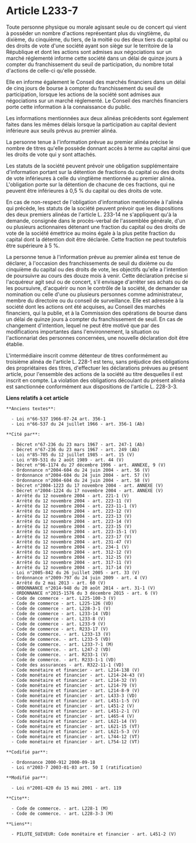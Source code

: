 # Article L233-7

Toute personne physique ou morale agissant seule ou de concert qui vient à posséder un nombre d'actions représentant plus du
vingtième, du dixième, du cinquième, du tiers, de la moitié ou des deux tiers du capital ou des droits de vote d'une société
ayant son siège sur le territoire de la République et dont les actions sont admises aux négociations sur un marché réglementé
informe cette société dans un délai de quinze jours à compter du franchissement du seuil de participation, du nombre total
d'actions de celle-ci qu'elle possède.

Elle en informe également le Conseil des marchés financiers dans un délai de cinq jours de bourse à compter du franchissement
du seuil de participation, lorsque les actions de la société sont admises aux négociations sur un marché réglementé. Le
Conseil des marchés financiers porte cette information à la connaissance du public.

Les informations mentionnées aux deux alinéas précédents sont également faites dans les mêmes délais lorsque la participation
au capital devient inférieure aux seuils prévus au premier alinéa.

La personne tenue à l'information prévue au premier alinéa précise le nombre de titres qu'elle possède donnant accès à terme
au capital ainsi que les droits de vote qui y sont attachés.

Les statuts de la société peuvent prévoir une obligation supplémentaire d'information portant sur la détention de fractions
du capital ou des droits de vote inférieures à celle du vingtième mentionnée au premier alinéa. L'obligation porte sur la
détention de chacune de ces fractions, qui ne peuvent être inférieures à 0,5 % du capital ou des droits de vote.

En cas de non-respect de l'obligation d'information mentionnée à l'alinéa qui précède, les statuts de la société peuvent
prévoir que les dispositions des deux premiers alinéas de l'article L. 233-14 ne s'appliquent qu'à la demande, consignée dans
le procès-verbal de l'assemblée générale, d'un ou plusieurs actionnaires détenant une fraction du capital ou des droits de
vote de la société émettrice au moins égale à la plus petite fraction du capital dont la détention doit être déclarée. Cette
fraction ne peut toutefois être supérieure à 5 %.

La personne tenue à l'information prévue au premier alinéa est tenue de déclarer, à l'occasion des franchissements de seuil
du dixième ou du cinquième du capital ou des droits de vote, les objectifs qu'elle a l'intention de poursuivre au cours des
douze mois à venir. Cette déclaration précise si l'acquéreur agit seul ou de concert, s'il envisage d'arrêter ses achats ou
de les poursuivre, d'acquérir ou non le contrôle de la société, de demander sa nomination ou celle d'une ou plusieurs
personnes comme administrateur, membre du directoire ou du conseil de surveillance. Elle est adressée à la société dont les
actions ont été acquises, au Conseil des marchés financiers, qui la publie, et à la Commission des opérations de bourse dans
un délai de quinze jours à compter du franchissement de seuil. En cas de changement d'intention, lequel ne peut être motivé
que par des modifications importantes dans l'environnement, la situation ou l'actionnariat des personnes concernées, une
nouvelle déclaration doit être établie.

L'intermédiaire inscrit comme détenteur de titres conformément au troisième alinéa de l'article L. 228-1 est tenu, sans
préjudice des obligations des propriétaires des titres, d'effectuer les déclarations prévues au présent article, pour
l'ensemble des actions de la société au titre desquelles il est inscrit en compte. La violation des obligations découlant du
présent alinéa est sanctionnée conformément aux dispositions de l'article L. 228-3-3.

**Liens relatifs à cet article**

	**Anciens textes**:

	  - Loi n°66-537 1966-07-24 art. 356-1
	  - Loi n°66-537 du 24 juillet 1966 - art. 356-1 (Ab)

	**Cité par**:

	  - Décret n°67-236 du 23 mars 1967 - art. 247-1 (Ab)
	  - Décret n°67-236 du 23 mars 1967 - art. 249 (Ab)
	  - Loi n°85-705 du 12 juillet 1985 - art. 15 (V)
	  - Loi n°89-531 du 2 août 1989 - art. 44 (V)
	  - Décret n°96-1174 du 27 décembre 1996 - art. ANNEXE, 9 (V)
	  - Ordonnance n°2004-604 du 24 juin 2004 - art. 56 (V)
	  - Ordonnance n°2004-604 du 24 juin 2004 - art. 57 (V)
	  - Ordonnance n°2004-604 du 24 juin 2004 - art. 58 (V)
	  - Décret n°2004-1223 du 17 novembre 2004 - art. ANNEXE (V)
	  - Décret n°2004-1224 du 17 novembre 2004 - art. ANNEXE (V)
	  - Arrêté du 12 novembre 2004 - art. 221-1 (V)
	  - Arrêté du 12 novembre 2004 - art. 223-11 (V)
	  - Arrêté du 12 novembre 2004 - art. 223-11-1 (V)
	  - Arrêté du 12 novembre 2004 - art. 223-12 (V)
	  - Arrêté du 12 novembre 2004 - art. 223-13 (V)
	  - Arrêté du 12 novembre 2004 - art. 223-14 (V)
	  - Arrêté du 12 novembre 2004 - art. 223-15 (V)
	  - Arrêté du 12 novembre 2004 - art. 223-15-1 (V)
	  - Arrêté du 12 novembre 2004 - art. 223-17 (V)
	  - Arrêté du 12 novembre 2004 - art. 231-47 (V)
	  - Arrêté du 12 novembre 2004 - art. 234-1 (V)
	  - Arrêté du 12 novembre 2004 - art. 312-12 (V)
	  - Arrêté du 12 novembre 2004 - art. 312-15 (V)
	  - Arrêté du 12 novembre 2004 - art. 317-11 (V)
	  - Arrêté du 12 novembre 2004 - art. 317-14 (V)
	  - Loi n°2005-842 du 26 juillet 2005 - art. 33 (V)
	  - Ordonnance n°2009-797 du 24 juin 2009 - art. 4 (V)
	  - Arrêté du 2 mai 2013 - art. 60 (V)
	  - ORDONNANCE n°2014-948 du 20 août 2014 - art. 31-1 (V)
	  - ORDONNANCE n°2015-1576 du 3 décembre 2015 - art. 6 (V)
	  - Code de commerce - art. L225-100-3 (V)
	  - Code de commerce - art. L225-126 (VD)
	  - Code de commerce - art. L228-3-1 (V)
	  - Code de commerce - art. L233-14 (VD)
	  - Code de commerce - art. L233-8 (V)
	  - Code de commerce - art. L233-9 (V)
	  - Code de commerce - art. R233-17 (V)
	  - Code de commerce. - art. L233-13 (V)
	  - Code de commerce. - art. L233-5 (VD)
	  - Code de commerce. - art. L233-7-1 (M)
	  - Code de commerce. - art. L247-2 (VD)
	  - Code de commerce. - art. R233-1 (V)
	  - Code de commerce. - art. R233-1-1 (VD)
	  - Code des assurances - art. R322-11-1 (VD)
	  - Code monétaire et financier - art. L214-138 (V)
	  - Code monétaire et financier - art. L214-24-43 (V)
	  - Code monétaire et financier - art. L214-32 (V)
	  - Code monétaire et financier - art. L214-79 (V)
	  - Code monétaire et financier - art. L214-8-9 (V)
	  - Code monétaire et financier - art. L433-3 (VD)
	  - Code monétaire et financier - art. L451-1-5 (V)
	  - Code monétaire et financier - art. L451-2 (V)
	  - Code monétaire et financier - art. L451-2-1 (V)
	  - Code monétaire et financier - art. L465-4 (V)
	  - Code monétaire et financier - art. L621-14 (V)
	  - Code monétaire et financier - art. L621-15 (VT)
	  - Code monétaire et financier - art. L621-5-3 (V)
	  - Code monétaire et financier - art. L744-12 (VT)
	  - Code monétaire et financier - art. L754-12 (VT)

	**Codifié par**:

	  - Ordonnance 2000-912 2000-09-18
	  - Loi n°2003-7 2003-01-03 art. 50 I (ratification)

	**Modifié par**:

	  - Loi n°2001-420 du 15 mai 2001 - art. 119

	**Cite**:

	  - Code de commerce. - art. L228-1 (M)
	  - Code de commerce. - art. L228-3-3 (M)

	**Liens**:

	  - PILOTE_SUIVEUR: Code monétaire et financier - art. L451-2 (V)
